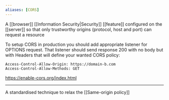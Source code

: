 ```yaml
---
aliases: [CORS]
---
```


A [[browser]] [[Information Security|Security]] [[feature]] configured on the [[server]] so that only trustworthy origins (protocol, host and port) can request a resource

To setup CORS in production you should add appropriate listener for OPTIONS request. That listener should send response 200 with no body but with Headers that will define your wanted CORS policy:

```
Access-Control-Allow-Origin: https://domain-b.com
Access-Control-Allow-Methods: GET
```

https://enable-cors.org/index.html

---

A standardised technique to relax the [[Same-origin policy]]